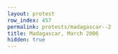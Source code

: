 ```yaml
---
layout: protest
row_index: 457
permalink: protests/madagascar--2
title: Madagascar, March 2006
hidden: true
---
```

